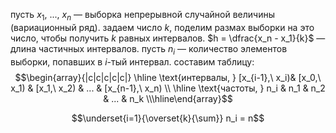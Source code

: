 пусть $x_1,\ ...,\ x_n$ — выборка непрерывной случайной величины (вариационный ряд).
задаем число $k$, поделим размах выборки на это число, чтобы получить $k$ равных интервалов. $h = \dfrac{x_n - x_1}{k}$ — длина частичных интервалов. пусть $n_i$ — количество элементов выборки, попавших в $i$-тый интервал. составим таблицу:
$$\begin{array}{|c|c|c|c|c|} \hline \text{интервалы, } [x_{i-1},\ x_i)& [x_0,\ x_1) & [x_1,\ x_2) & ... & [x_{n-1},\ x_n) \\ \hline \text{частоты, } n_i & n_1 & n_2 & ... & n_k \\\hline\end{array}$$

$$\underset{i=1}{\overset{k}{\sum}} n_i = n$$